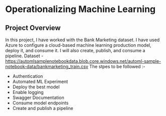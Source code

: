 # Operationalizing Machine Learning
## Project Overview
In this project, I have worked with the Bank Marketing dataset. I have used Azure to configure a cloud-based machine learning production model, deploy it, and consume it. I will also create, publish, and consume a pipeline.
Dataset - https://automlsamplenotebookdata.blob.core.windows.net/automl-sample-notebook-data/bankmarketing_train.csv
The stpes to be followed :-
* Authentication
* Automated ML Experiment
* Deploy the best model
* Enable logging
* Swagger Documentation
* Consume model endpoints
* Create and publish a pipeline
